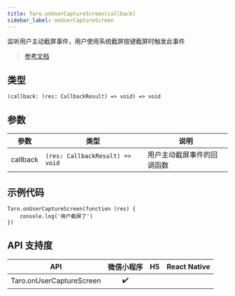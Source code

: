 ```yaml
---
title: Taro.onUserCaptureScreen(callback)
sidebar_label: onUserCaptureScreen
---
```


监听用户主动截屏事件，用户使用系统截屏按键截屏时触发此事件

> [参考文档](https://developers.weixin.qq.com/miniprogram/dev/api/device/screen/wx.onUserCaptureScreen.html)

## 类型

```tsx
(callback: (res: CallbackResult) => void) => void
```

## 参数

<table>
  <thead>
    <tr>
      <th>参数</th>
      <th>类型</th>
      <th>说明</th>
    </tr>
  </thead>
  <tbody>
    <tr>
      <td>callback</td>
      <td><code>(res: CallbackResult) =&gt; void</code></td>
      <td>用户主动截屏事件的回调函数</td>
    </tr>
  </tbody>
</table>

## 示例代码

```tsx
Taro.onUserCaptureScreen(function (res) {
    console.log('用户截屏了')
})
```

## API 支持度

|           API            | 微信小程序 | H5 | React Native |
|:------------------------:|:-----:|:--:|:------------:|
| Taro.onUserCaptureScreen |  ✔️   |    |              |

